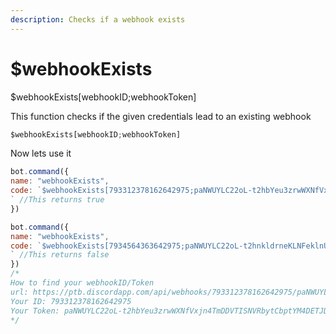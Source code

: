 ```yaml
---
description: Checks if a webhook exists
---
```


# $webhookExists

$webhookExists\[webhookID;webhookToken\]

This function checks if the given credentials lead to an existing webhook

```javascript
$webhookExists[webhookID;webhookToken]
```

Now lets use it

```javascript
bot.command({
name: "webhookExists",
code: `$webhookExists[793312378162642975;paNWUYLC22oL-t2hbYeu3zrwWXNfVxjn4TmDDVTISNVRbytCbptYM4DETJDTPzG-1JcA] 
` //This returns true
})

bot.command({
name: "webhookExists",
code: `$webhookExists[7934564363642975;paNWUYLC22oL-t2hnkldrneKLNFeklnUOknefwmOI34Ahgf] 
` //This returns false
})
/*
How to find your webhookID/Token
url: https://ptb.discordapp.com/api/webhooks/793312378162642975/paNWUYLC22oL-t2hbYeu3zrwWXNfVxjn4TmDDVTISNVRbytCbptYM4DETJDTPzG-1JcA
Your ID: 793312378162642975
Your Token: paNWUYLC22oL-t2hbYeu3zrwWXNfVxjn4TmDDVTISNVRbytCbptYM4DETJDTPzG-1JcA
*/
```

